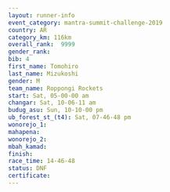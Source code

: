 ```yaml
---
layout: runner-info 
event_category: mantra-summit-challenge-2019 
country: AR
category_km: 116km 
overall_rank:  9999
gender_rank: 
bib: 4
first_name: Tomohiro
last_name: Mizukoshi
gender: M
team_name: Roppongi Rockets
start: Sat, 05-00-00 am
changar: Sat, 10-06-11 am
budug_asu: Sun, 10-10-00 pm
ub_forest_st_(t4): Sat, 07-46-48 pm
wonorejo_1: 
mahapena: 
wonorejo_2: 
mbah_kamad: 
finish: 
race_time: 14-46-48
status: DNF
certificate: 
---
```

